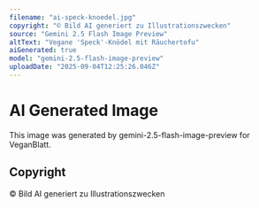 ```yaml
---
filename: "ai-speck-knoedel.jpg"
copyright: "© Bild AI generiert zu Illustrationszwecken"
source: "Gemini 2.5 Flash Image Preview"
altText: "Vegane 'Speck'-Knödel mit Räuchertofu"
aiGenerated: true
model: "gemini-2.5-flash-image-preview"
uploadDate: "2025-09-04T12:25:26.046Z"
---
```


# AI Generated Image

This image was generated by gemini-2.5-flash-image-preview for VeganBlatt.

## Copyright
© Bild AI generiert zu Illustrationszwecken
